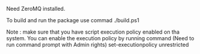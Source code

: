 Need ZeroMQ installed.

To build and run the package use commad 
./build.ps1

Note : make sure that you have script execution policy enabled on tha system.
You can enable the execution policy by running command (Need to run command prompt with Admin rights)
set-executionpolicy unrestricted 